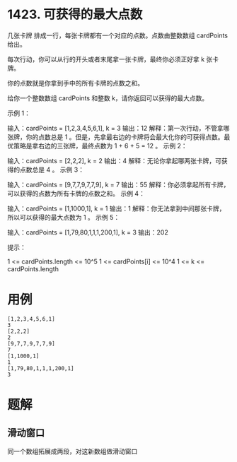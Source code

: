 # 1423. 可获得的最大点数
几张卡牌 排成一行，每张卡牌都有一个对应的点数。点数由整数数组 cardPoints 给出。

每次行动，你可以从行的开头或者末尾拿一张卡牌，最终你必须正好拿 k 张卡牌。

你的点数就是你拿到手中的所有卡牌的点数之和。

给你一个整数数组 cardPoints 和整数 k，请你返回可以获得的最大点数。

 

示例 1：

输入：cardPoints = [1,2,3,4,5,6,1], k = 3
输出：12
解释：第一次行动，不管拿哪张牌，你的点数总是 1 。但是，先拿最右边的卡牌将会最大化你的可获得点数。最优策略是拿右边的三张牌，最终点数为 1 + 6 + 5 = 12 。
示例 2：

输入：cardPoints = [2,2,2], k = 2
输出：4
解释：无论你拿起哪两张卡牌，可获得的点数总是 4 。
示例 3：

输入：cardPoints = [9,7,7,9,7,7,9], k = 7
输出：55
解释：你必须拿起所有卡牌，可以获得的点数为所有卡牌的点数之和。
示例 4：

输入：cardPoints = [1,1000,1], k = 1
输出：1
解释：你无法拿到中间那张卡牌，所以可以获得的最大点数为 1 。 
示例 5：

输入：cardPoints = [1,79,80,1,1,1,200,1], k = 3
输出：202
 

提示：

1 <= cardPoints.length <= 10^5
1 <= cardPoints[i] <= 10^4
1 <= k <= cardPoints.length

# 用例
```
[1,2,3,4,5,6,1]
3
[2,2,2]
2
[9,7,7,9,7,7,9]
7
[1,1000,1]
1
[1,79,80,1,1,1,200,1]
3
```

# 题解

## 滑动窗口

同一个数组拓展成两段，对这新数组做滑动窗口